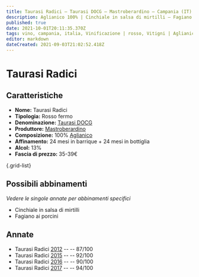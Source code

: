 ```yaml
---
title: Taurasi Radici – Taurasi DOCG – Mastroberardino – Campania (IT) – 35-39€ – 3★-5★
description: Aglianico 100% | Cinchiale in salsa di mirtilli – Fagiano ai porcini
published: true
date: 2021-10-01T20:11:35.370Z
tags: vino, campania, italia, Vinificazione | rosso, Vitigni | Aglianico, varietale, fermo, Valutazioni | 5 stelle, Cinchiale in salsa di mirtilli, Fagiano ai porcini, Prezzi | 35-39€
editor: markdown
dateCreated: 2021-09-03T21:02:52.418Z
---
```


# Taurasi Radici

## Caratteristiche
- **Nome:** Taurasi Radici
- **Tipologia:** Rosso fermo 
- **Denominazione:** [Taurasi DOCG](/denominazioni/Italia/Campania/DOCG/Taurasi) 
- **Produttore:** [Mastroberardino](/produttori/Italia/Campania/Mastroberardino) 
- **Composizione:** 100% [Aglianico](/vitigni/Italia/bacca-nera/aglianico)
- **Affinamento:** 24 mesi in barrique + 24 mesi in bottiglia
- **Alcol:** 13%
- **Fascia di prezzo:** 35-39€

{.grid-list}



## Possibili abbinamenti
*Vedere le singole annate per abbinamenti specifici*

- Cinchiale in salsa di mirtilli
- Fagiano ai porcini

## Annate
- Taurasi Radici [2012](/vini/Italia/Campania/Mastroberardino/Taurasi-Radici/2012) -- <span class="star-3"></span> -- 87/100
- Taurasi Radici [2015](/vini/Italia/Campania/Mastroberardino/Taurasi-Radici/2015) -- <span class="star-5"></span> -- 92/100
- Taurasi Radici [2016](/vini/Italia/Campania/Mastroberardino/Taurasi-Radici/2016) -- <span class="star-4"></span> -- 90/100
- Taurasi Radici [2017](/vini/Italia/Campania/Mastroberardino/Taurasi-Radici/2017) -- <span class="star-5"></span> -- 94/100
 